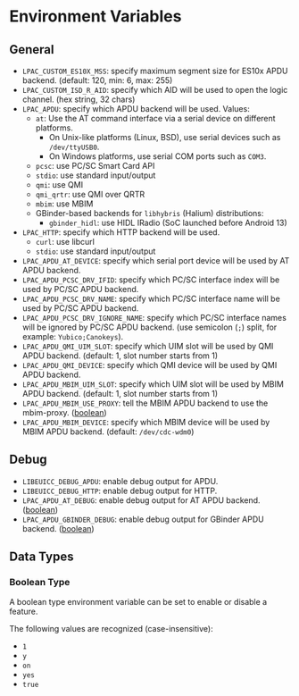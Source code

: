 # Environment Variables

## General

* `LPAC_CUSTOM_ES10X_MSS`: specify maximum segment size for ES10x APDU backend. (default: 120, min: 6, max: 255)
* `LPAC_CUSTOM_ISD_R_AID`: specify which AID will be used to open the logic channel. (hex string, 32 chars)
* `LPAC_APDU`: specify which APDU backend will be used. Values:
  - `at`: Use the AT command interface via a serial device on different platforms.
    - On Unix-like platforms (Linux, BSD), use serial devices such as `/dev/ttyUSB0`.
    - On Windows platforms, use serial COM ports such as `COM3`.
  - `pcsc`: use PC/SC Smart Card API
  - `stdio`: use standard input/output
  - `qmi`: use QMI
  - `qmi_qrtr`: use QMI over QRTR
  - `mbim`: use MBIM
  - GBinder-based backends for `libhybris` (Halium) distributions:
    - `gbinder_hidl`: use HIDL IRadio (SoC launched before Android 13)
* `LPAC_HTTP`: specify which HTTP backend will be used.
  - `curl`: use libcurl
  - `stdio`: use standard input/output
* `LPAC_APDU_AT_DEVICE`: specify which serial port device will be used by AT APDU backend.
* `LPAC_APDU_PCSC_DRV_IFID`: specify which PC/SC interface index will be used by PC/SC APDU backend.
* `LPAC_APDU_PCSC_DRV_NAME`: specify which PC/SC interface name will be used by PC/SC APDU backend.
* `LPAC_APDU_PCSC_DRV_IGNORE_NAME`: specify which PC/SC interface names will be ignored by PC/SC APDU backend. (use semicolon (`;`) split, for example: `Yubico;Canokeys`).
* `LPAC_APDU_QMI_UIM_SLOT`: specify which UIM slot will be used by QMI APDU backend. (default: 1, slot number starts from 1)
* `LPAC_APDU_QMI_DEVICE`: specify which QMI device will be used by QMI APDU backend.
* `LPAC_APDU_MBIM_UIM_SLOT`: specify which UIM slot will be used by MBIM APDU backend. (default: 1, slot number starts from 1)
* `LPAC_APDU_MBIM_USE_PROXY`: tell the MBIM APDU backend to use the mbim-proxy. ([boolean])
* `LPAC_APDU_MBIM_DEVICE`: specify which MBIM device will be used by MBIM APDU backend. (default: `/dev/cdc-wdm0`)

## Debug

* `LIBEUICC_DEBUG_APDU`: enable debug output for APDU.
* `LIBEUICC_DEBUG_HTTP`: enable debug output for HTTP.
* `LPAC_APDU_AT_DEBUG`: enable debug output for AT APDU backend. ([boolean])
* `LPAC_APDU_GBINDER_DEBUG`: enable debug output for GBinder APDU backend. ([boolean])

## Data Types

[boolean]: #boolean-type

### Boolean Type

A boolean type environment variable can be set to enable or disable a feature.

The following values are recognized (case-insensitive):

- `1`
- `y`
- `on`
- `yes`
- `true`
